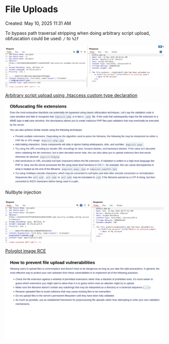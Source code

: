 # File Uploads

Created: May 10, 2025 11:31 AM

To bypass path traversal stripping when doing arbitrary script upload, obfuscation could be used: `/` to `%2f` 

![image.png](File%20Uploads%201ef021737a89808f8d8ae92d972e881d/image.png)

[Arbitrary script upload using .htaccess custom type declaration](File%20Uploads%201ef021737a89808f8d8ae92d972e881d/Arbitrary%20script%20upload%20using%20htaccess%20custom%20type%201ef021737a8980f4a6d5c7c38b8d6829.md)

![image.png](File%20Uploads%201ef021737a89808f8d8ae92d972e881d/image%201.png)

Nullbyte injection

![image.png](File%20Uploads%201ef021737a89808f8d8ae92d972e881d/image%202.png)

[Polyglot image RCE](File%20Uploads%201ef021737a89808f8d8ae92d972e881d/Polyglot%20image%20RCE%201ef021737a8980c1a86de05e8ec72004.md)

![image.png](File%20Uploads%201ef021737a89808f8d8ae92d972e881d/image%203.png)
